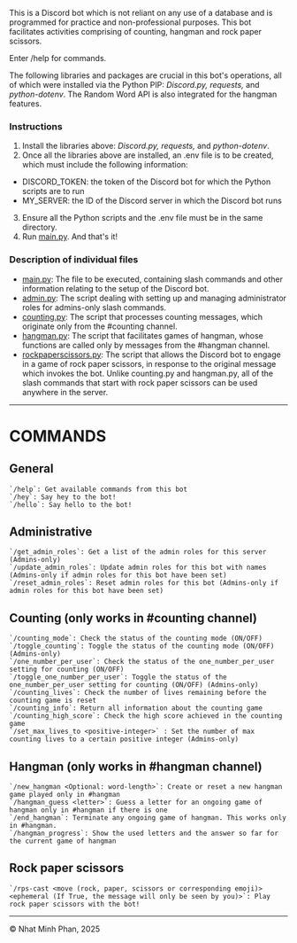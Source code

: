 This is a Discord bot which is not reliant on any use of a database and is programmed for practice and non-professional purposes.
This bot facilitates activities comprising of counting, hangman and rock paper scissors.

Enter /help for commands.

The following libraries and packages are crucial in this bot's operations, all of which were installed via the Python PIP:
_Discord.py, requests,_ and _python-dotenv_. The Random Word API is also integrated for the hangman features.

### Instructions
1. Install the libraries above: _Discord.py, requests,_ and _python-dotenv_.
2. Once all the libraries above are installed, an .env file is to be created, which must include the following information:
- DISCORD_TOKEN: the token of the Discord bot for which the Python scripts are to run
- MY_SERVER: the ID of the Discord server in which the Discord bot runs
3. Ensure all the Python scripts and the .env file must be in the same directory.
4. Run [main.py](https://github.com/NhatMinhPhan/Discord_Bot_for_Recreation/blob/db637f08f70c37aaed770f3d2eb3de232d29d254/main.py). And that's it!

### Description of individual files
- [main.py](https://github.com/NhatMinhPhan/Discord_Bot_for_Recreation/blob/db637f08f70c37aaed770f3d2eb3de232d29d254/main.py): The file to be executed, containing slash commands and other information relating to the setup of the Discord bot.
- [admin.py](https://github.com/NhatMinhPhan/Discord_Bot_for_Recreation/blob/db637f08f70c37aaed770f3d2eb3de232d29d254/admin.py): The script dealing with setting up and managing administrator roles for admins-only slash commands.
- [counting.py](https://github.com/NhatMinhPhan/Discord_Bot_for_Recreation/blob/db637f08f70c37aaed770f3d2eb3de232d29d254/counting.py): The script that processes counting messages, which originate only from the #counting channel.
- [hangman.py](https://github.com/NhatMinhPhan/Discord_Bot_for_Recreation/blob/db637f08f70c37aaed770f3d2eb3de232d29d254/hangman.py): The script that facilitates games of hangman, whose functions are called only by messages from the #hangman channel.
- [rockpaperscissors.py](https://github.com/NhatMinhPhan/Discord_Bot_for_Recreation/blob/db637f08f70c37aaed770f3d2eb3de232d29d254/rockpaperscissors.py): The script that allows the Discord bot to engage in a game of rock paper scissors, in response to the original message which invokes the bot. Unlike counting.py and hangman.py, all of the slash commands that start with rock paper scissors can be used anywhere in the server.

__________________________________________________________________________________________
# COMMANDS
## General
    `/help`: Get available commands from this bot
    `/hey`: Say hey to the bot!
    `/hello`: Say hello to the bot!
    
## Administrative
    `/get_admin_roles`: Get a list of the admin roles for this server (Admins-only)
    `/update_admin_roles`: Update admin roles for this bot with names (Admins-only if admin roles for this bot have been set)
    `/reset_admin_roles`: Reset admin roles for this bot (Admins-only if admin roles for this bot have been set)
    
## Counting (only works in #counting channel)
    `/counting_mode`: Check the status of the counting mode (ON/OFF)
    `/toggle_counting`: Toggle the status of the counting mode (ON/OFF) (Admins-only)
    `/one_number_per_user`: Check the status of the one_number_per_user setting for counting (ON/OFF)
    `/toggle_one_number_per_user`: Toggle the status of the one_number_per_user setting for counting (ON/OFF) (Admins-only)
    `/counting_lives`: Check the number of lives remaining before the counting game is reset
    `/counting_info`: Return all information about the counting game
    `/counting_high_score`: Check the high score achieved in the counting game
    `/set_max_lives_to <positive-integer>` : Set the number of max counting lives to a certain positive integer (Admins-only)
    
## Hangman (only works in #hangman channel)
    `/new_hangman <Optional: word-length>`: Create or reset a new hangman game played only in #hangman
    `/hangman_guess <letter>`: Guess a letter for an ongoing game of hangman only in #hangman if there is one
    `/end_hangman`: Terminate any ongoing game of hangman. This works only in #hangman.
    `/hangman_progress`: Show the used letters and the answer so far for the current game of hangman
    
## Rock paper scissors
    `/rps-cast <move (rock, paper, scissors or corresponding emoji)> <ephemeral (If True, the message will only be seen by you)>`: Play rock paper scissors with the bot!
__________________________________________________________________________________________
© Nhat Minh Phan, 2025

